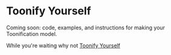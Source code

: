 # Toonify Yourself

Coming soon: code, examples, and instructions for making your Toonification model.

While you're waiting why not [Toonify Yourself](https://toonify.justinpikney.com)
